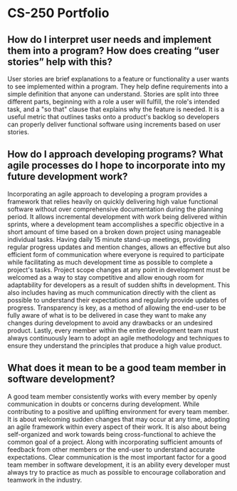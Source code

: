 # CS-250 Portfolio

## How do I interpret user needs and implement them into a program? How does creating “user stories” help with this?

User stories are brief explanations to a feature or functionality a user wants to see implemented within a program. They help define requirements into a simple definition that anyone can understand. Stories are split into three different parts, beginning with a role a user will fulfill, the role's intended task, and a "so that" clause that explains why the feature is needed. It is a useful metric that outlines tasks onto a product's backlog so developers can properly deliver functional software using increments based on user stories.

## How do I approach developing programs? What agile processes do I hope to incorporate into my future development work?

Incorporating an agile approach to developing a program provides a framework that relies heavily on quickly delivering high value functional software without over comprehensive documentation during the planning period. It allows incremental development with work being delivered within sprints, where a development team accomplishes a specific objective in a short amount of time based on a broken down project using manageable individual tasks. Having daily 15 minute stand-up meetings, providing regular progress updates and mention changes, allows an effective but also efficient form of communication where everyone is required to participate while facilitating as much development time as possible to complete a project's tasks. Project scope changes at any point in development must be welcomed as a way to stay competitive and allow enough room for adaptability for developers as a result of sudden shifts in development. This also includes having as much communication directly with the client as possible to understand their expectations and regularly provide updates of progress. Transparency is key, as a method of allowing the end-user to be fully aware of what is to be delivered in case they want to make any changes during development to avoid any drawbacks or an undesired product. Lastly, every member within the entire development team must always continuously learn to adopt an agile methodology and techniques to ensure they understand the principles that produce a high value product.

## What does it mean to be a good team member in software development?

A good team member consistently works with every member by openly communication in doubts or concerns during development. While contributing to a positive and uplifting environment for every team member. It is about welcoming sudden changes that may occur at any time, adopting an agile framework within every aspect of their work. It is also about being self-organized and work towards being cross-functional to achieve the common goal of a project. Along with incorporating sufficient amounts of feedback from other members or the end-user to understand accurate expectations. Clear communication is the most important factor for a good team member in software development, it is an ability every developer must always try to practice as much as possible to encourage collaboration and teamwork in the industry.
